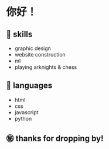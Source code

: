 # 你好！
  
## 💾 skills
  - graphic design
  - website construction
  - ml
  - playing arknights & chess

## 🔗 languages
  - html
  - css
  - javascript
  - python
  
## ㊙️ thanks for dropping by!
